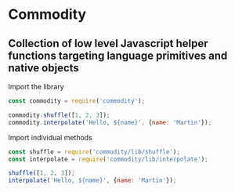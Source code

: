 # Commodity

## Collection of low level Javascript helper functions targeting language primitives and native objects

Import the library
```javascript
const commodity = require('commodity');

commodity.shuffle([1, 2, 3]);
commodity.interpolate('Hello, ${name}', {name: 'Martin'});
```

Import individual methods
```javascript
const shuffle = require('commodity/lib/shuffle');
const interpolate = require('commodity/lib/interpolate');

shuffle([1, 2, 3]);
interpolate('Hello, ${name}', {name: 'Martin'});
```
